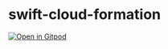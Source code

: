 # swift-cloud-formation

[![Open in Gitpod](https://gitpod.io/button/open-in-gitpod.svg)](https://gitpod.io/#https://github.com/moaible/CloudFormation)
